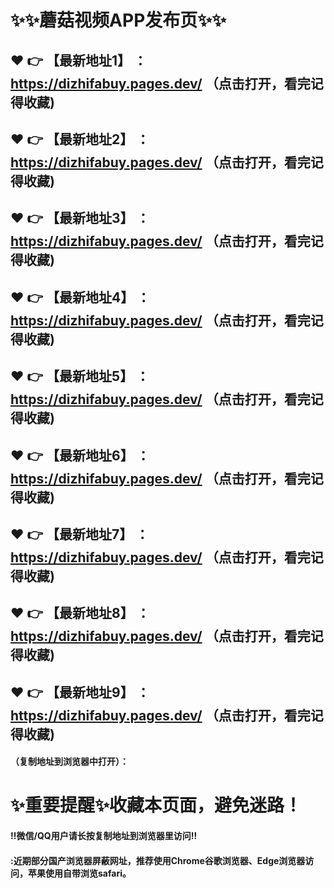 
# :sparkles::sparkles:蘑菇视频APP发布页:sparkles::sparkles:

 :heart: :point_right: 【最新地址1】 ：https://dizhifabuy.pages.dev/   （点击打开，看完记得收藏)
 ------
 :heart: :point_right: 【最新地址2】 ：https://dizhifabuy.pages.dev/    （点击打开，看完记得收藏)
 ------
 :heart: :point_right: 【最新地址3】 ：https://dizhifabuy.pages.dev/   （点击打开，看完记得收藏) 
 ------
  :heart: :point_right: 【最新地址4】 ：https://dizhifabuy.pages.dev/    （点击打开，看完记得收藏)
 ------
 :heart: :point_right: 【最新地址5】 ：https://dizhifabuy.pages.dev/    （点击打开，看完记得收藏)
 ------
 :heart: :point_right: 【最新地址6】 ：https://dizhifabuy.pages.dev/    （点击打开，看完记得收藏) 
 ------
 :heart: :point_right: 【最新地址7】 ：https://dizhifabuy.pages.dev/  （点击打开，看完记得收藏)
 ------
 :heart: :point_right: 【最新地址8】 ：https://dizhifabuy.pages.dev/     （点击打开，看完记得收藏)
 ------
 :heart: :point_right: 【最新地址9】 ：https://dizhifabuy.pages.dev/   （点击打开，看完记得收藏) 
 ------

  
#### （复制地址到浏览器中打开）：
# :sparkles:重要提醒:sparkles:收藏本页面，避免迷路！
#### ‼️微信/QQ用户请长按复制地址到浏览器里访问‼
#### :近期部分国产浏览器屏蔽网址，推荐使用Chrome谷歌浏览器、Edge浏览器访问，苹果使用自带浏览safari。
